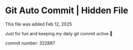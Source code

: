 # Git Auto Commit | Hidden File

This file was added Feb 12, 2025

Just for fun and keeping my daily git commit active 🤪

commit number: 322887
